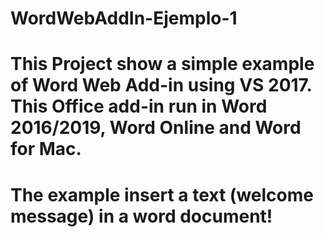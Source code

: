 # WordWebAddIn-Ejemplo-1
# This Project show a simple example of Word Web Add-in using VS 2017. This Office add-in run in Word 2016/2019, Word Online and Word for Mac.
# The example insert a text (welcome message) in a word document!
